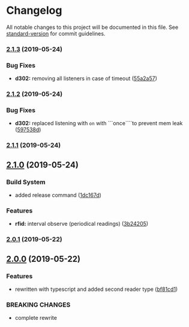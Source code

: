 # Changelog

All notable changes to this project will be documented in this file. See [standard-version](https://github.com/conventional-changelog/standard-version) for commit guidelines.

### [2.1.3](https://github.com/ulfalfa/rfid-chafon/compare/v2.1.2...v2.1.3) (2019-05-24)


### Bug Fixes

* **d302:** removing all listeners in case of timeout ([55a2a57](https://github.com/ulfalfa/rfid-chafon/commit/55a2a57))



### [2.1.2](https://github.com/ulfalfa/rfid-chafon/compare/v2.1.1...v2.1.2) (2019-05-24)


### Bug Fixes

* **d302:** replaced listening with ```on``` with ```once````to prevent mem leak ([597538d](https://github.com/ulfalfa/rfid-chafon/commit/597538d))



### [2.1.1](https://github.com/ulfalfa/rfid-chafon/compare/v2.1.0...v2.1.1) (2019-05-24)



## [2.1.0](https://github.com/ulfalfa/rfid-chafon/compare/v2.0.1...v2.1.0) (2019-05-24)


### Build System

* added release command ([1dc167d](https://github.com/ulfalfa/rfid-chafon/commit/1dc167d))


### Features

* **rfid:** interval observe (periodical readings) ([3b24205](https://github.com/ulfalfa/rfid-chafon/commit/3b24205))



### [2.0.1](https://github.com/ulfalfa/rfid-chafon/compare/v2.0.0...v2.0.1) (2019-05-22)



## [2.0.0](https://github.com/ulfalfa/rfid-chafon/compare/v1.1.1...v2.0.0) (2019-05-22)


### Features

* rewritten with typescript and added second reader type ([bf81cd1](https://github.com/ulfalfa/rfid-chafon/commit/bf81cd1))


### BREAKING CHANGES

* complete rewrite
